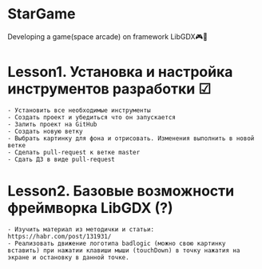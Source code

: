 # StarGame
Developing a game(space arcade) on framework LibGDX🎮🚀

# Lesson1. Установка и настройка инструментов разработки ☑
    - Установить все необходимые инструменты
    - Создать проект и убедиться что он запускается
    - Залить проект на GitHub
    - Создать новую ветку
    - Выбрать картинку для фона и отрисовать. Изменения выполнить в новой ветке
    - Сделать pull-request к ветке master
    - Сдать ДЗ в виде pull-request
# Lesson2. Базовые возможности фреймворка LibGDX (?)
    - Изучить материал из методички и статьи: https://habr.com/post/131931/
    - Реализовать движение логотипа badlogic (можно свою картинку вставить) при нажатии клавиши мыши (touchDown) в точку нажатия на экране и остановку в данной точке.